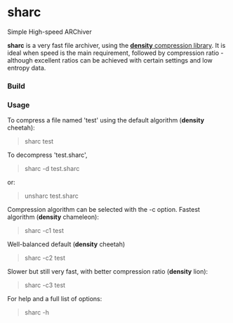 # sharc

Simple High-speed ARChiver

**sharc** is a very fast file archiver, using the [**density** compression library](http://github.com/g1mv/density).
It is ideal when speed is the main requirement, followed by compression ratio - although excellent ratios can be
achieved with certain settings and low entropy data.

### Build

### Usage

To compress a file named 'test' using the default algorithm (**density** cheetah):
> sharc test

To decompress 'test.sharc',
> sharc -d test.sharc

or:
> unsharc test.sharc

Compression algorithm can be selected with the -c option.
Fastest algorithm (**density** chameleon):
> sharc -c1 test

Well-balanced default (**density** cheetah)
> sharc -c2 test


Slower but still very fast, with better compression ratio (**density** lion):

> sharc -c3 test

For help and a full list of options:
> sharc -h
